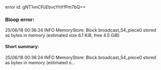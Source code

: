 error id: gNT1vnCPJEbvcYhYfPm7bQ==
### Bloop error:

25/06/18 00:36:24 INFO MemoryStore: Block broadcast_54_piece0 stored as bytes in memory (estimated size 6.1 KiB, free 4.5 GiB)
#### Short summary: 

25/06/18 00:36:24 INFO MemoryStore: Block broadcast_54_piece0 stored as bytes in memory (estimated s...